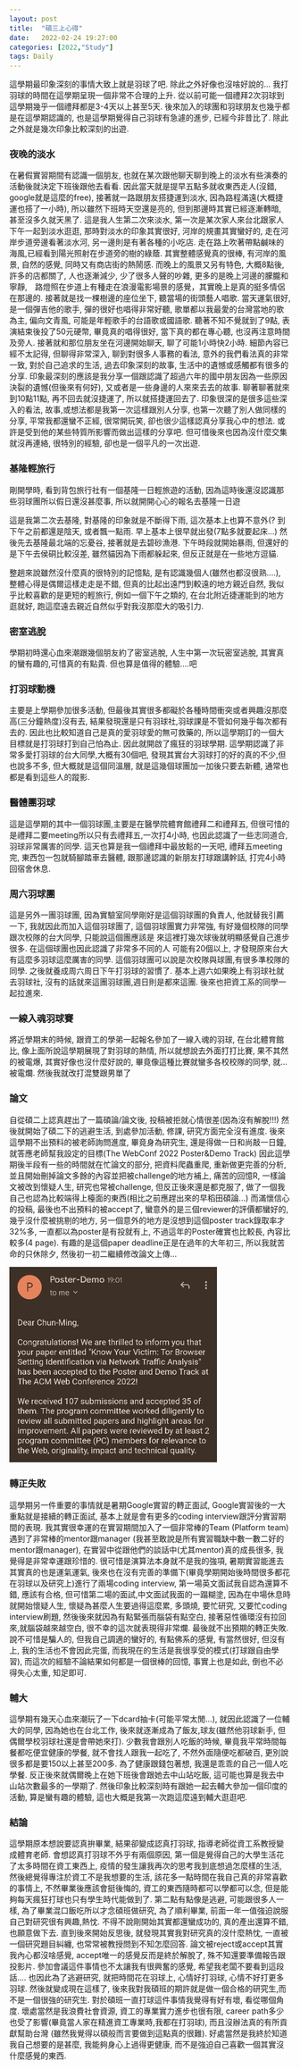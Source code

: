 ```yaml
---
layout: post
title:  "碩三上心得"
date:   2022-02-24 19:27:00
categories: [2022,"Study"]
tags: Daily
---
```


這學期最印象深刻的事情大致上就是羽球了吧. 除此之外好像也沒啥好說的...  我打羽球的時間在這學期呈現一個非常不合理的上升. 從以前可能一個禮拜2次羽球到這學期幾乎一個禮拜都是3-4天以上甚至5天. 後來加入的球團和羽球朋友也幾乎都是在這學期認識的, 也是這學期覺得自己羽球有急遽的進步, 已經今非昔比了. 除此之外就是幾次印象比較深刻的出遊.

### 夜晚的淡水

在暑假實習期間有認識一個朋友, 也就在某次跟他聊天聊到晚上的淡水有些演奏的活動後就決定下班後跟他去看看. 因此當天就是提早五點多就收東西走人(沒錯, google就是這麼的free), 接著就一路跟朋友搭捷運到淡水, 因為路程滿遠(大概捷運也搭了一小時), 所以雖然下班時天空還是亮的, 但到那邊時其實已經逐漸轉暗, 甚至沒多久就天黑了. 這是我人生第二次來淡水, 第一次是某次家人來台北跟家人下午一起到淡水逛逛, 那時對淡水的印象其實很好, 河岸的規畫其實蠻好的, 走在河岸步道旁邊看著淡水河, 另一邊則是有著各種的小吃店. 走在路上吹著帶點鹹味的海風,已經看到陽光照射在步道旁的樹的綠蔭. 其實整體感覺真的很棒, 有河岸的風景, 自然的感覺, 同時又有商店街的熱鬧感.  而晚上的風景又另有特色, 大概8點後, 許多的店都關了, 人也逐漸減少, 少了很多人聲的吵雜, 更多的是晚上河邊的朦朧和寧靜,　路燈照在步道上有種走在浪漫電影場景的感覺，其實晚上是真的挺多情侶在那邊的. 接著就是找一棵樹邊的座位坐下, 聽當場的街頭藝人唱歌. 當天運氣很好, 是一個彈吉他的歌手, 彈的很好也唱得非常好聽, 歌單都以我最愛的台灣當地的歌為主, 偏向文青風, 可能是年輕歌手的台語歌或國語歌. 聽著不知不覺就到了9點, 表演結束後投了50元硬幣, 畢竟真的唱得很好, 當下真的都在專心聽, 也沒再注意時間及旁人. 接著就和那位朋友坐在河邊開始聊天, 聊了可能1小時快2小時. 細節內容已經不太記得, 但聊得非常深入, 聊到對很多人事務的看法, 意外的我們看法真的非常一致, 對於自己追求的生活, 過去印象深刻的故事, 生活中的遺憾或感觸都有很多的分享. 印象最深刻的應該是我分享一個跟認識了超過六年的國中朋友因為一些原因決裂的遺憾(但後來有何好), 又或者是一些身邊的人來來去去的故事. 聊著聊著就來到10點11點, 再不回去就沒捷運了, 所以就搭捷運回去了. 印象很深的是很多這些深入的看法, 故事,或想法都是我第一次這樣跟別人分享, 也第一次聽了別人做同樣的分享, 平常我都還蠻不正經, 很常開玩笑, 卻也很少這樣認真分享我心中的想法. 或許是受到他的某些特質所影響而做出這樣的分享吧. 但可惜後來也因為沒什麼交集就沒再連絡, 很特別的經驗, 卻也是一個平凡的一次出遊.

### 基隆輕旅行

剛開學時, 看到背包旅行社有一個基隆一日輕旅遊的活動, 因為這時後還沒認識那些羽球團所以假日還沒甚麼事, 所以就開開心心的報名去基隆一日遊

這是我第二次去基隆, 對基隆的印象就是不斷得下雨, 這次基本上也算不意外(?  到下午之前都還是陰天, 或者飄一點雨. 早上基本上很早就出發(7點多就要起床...) 然後先去基隆最北端的忘憂谷, 接著就是去碧砂漁港. 下午時段就開始暴雨, 但還好的是下午去侯硐比較沒差, 雖然貓因為下雨都躲起來, 但反正就是在一些地方逗貓.

整趟來說雖然沒什麼真的很特別的記憶點, 是有認識幾個人(雖然也都沒很熟....), 整體心得是偶爾這樣走走是不錯, 但真的比起出遠門到較遠的地方親近自然, 我似乎比較喜歡的是更短的輕旅行, 例如一個下午之類的, 在台北附近捷運能到的地方逛就好, 跑這麼遠去親近自然似乎對我沒那麼大的吸引力.

### 密室逃脫

學期初時還心血來潮跟幾個朋友約了密室逃脫, 人生中第一次玩密室逃脫, 其實真的蠻有趣的,可惜真的有點貴. 但也算是值得的體驗....吧

### 打羽球動機

主要是上學期參加很多活動, 但最後其實很多都礙於各種時間衝突或者興趣沒那麼高(三分鐘熱度)沒有去, 結果發現還是只有羽球社,羽球課是不管如何幾乎每次都有去的. 因此也比較知道自己是真的愛羽球愛的無可救藥的, 所以這學期訂的一個大目標就是打羽球打到自己怕為止. 因此就開啟了瘋狂的羽球學期. 這學期認識了非常多愛打羽球的台大同學,大概有30個吧, 發現其實台大羽球打的好的真的不少,但也說多不多, 但大概就是這個同溫層, 就是這幾個球團加一加後只要去新體, 通常也都是看到這些人的蹤影.

### 醫體團羽球

這是這學期的其中一個羽球團,主要是在醫學院體育館禮拜二和禮拜五, 但很可惜的是禮拜二要meeting所以只有去禮拜五,一次打4小時, 也因此認識了一些志同道合,羽球非常厲害的同學. 這天也算是我一個禮拜中最放鬆的一天吧, 禮拜五meeting完, 東西包一包就騎腳踏車去醫體, 跟那邊認識的新朋友打球跟講幹話, 打完4小時回宿舍休息.

### 周六羽球團

這是另外一團羽球團, 因為實驗室同學剛好是這個羽球團的負責人, 他就替我引薦一下, 我就因此而加入這個羽球團了, 這個羽球團實力非常強, 有好幾個校隊的同學跟次校隊的台大同學, 只能說這個團應該是 來這裡打幾次球後就明顯感覺自己進步很多. 在這個球團也因此認識了非常多不同的人 可能有20個以上, 才發現原來台大有這麼多羽球這麼厲害的同學. 這個羽球團可以說是次校隊與球團,有很多準校隊的同學. 之後就養成周六周日下午打羽球的習慣了.  基本上週六如果晚上有羽球社就去羽球社, 沒有的話就來這團羽球團,週日則是都來這團. 後來也把資工系的同學一起拉進來.

### 一線入魂羽球賽

將近學期末的時候, 跟資工的學弟一起報名參加了一線入魂的羽球, 在台北體育館比, 像上面所說這學期展現了對羽球的熱情, 所以就想說去外面打打比賽, 果不其然的被電爆, 其實好像也沒什麼好說的, 畢竟像這種比賽就蠻多各校校隊的同學, 就...被電爛. 然後我就改打混雙跟男單了

### 論文

自從碩二上認真趕出了一篇碩論/論文後, 投稿被拒就心情很差(因為沒有解脫!!!) 然後就開始了碩二下的逃避生活, 到處參加活動, 修課, 研究方面完全沒有進度. 後來這學期不出預料的被老師詢問進度, 畢竟身為研究生, 還是得做一日和尚敲一日鐘, 就答應老師幫我設定的目標(The WebConf 2022 Poster&Demo Track) 因此這學期後半段有一些的時間就在忙論文的部分, 把資料爬蟲重爬, 重新做更完善的分析, 並且開始刪掉論文多餘的內容並把被challenge的地方補上, 痛苦的回憶R, 一樣論文被改到懷疑人生, 研究也常被challenge, 但反正後來還是都克服了, 做了一個我自己也認為比較端得上檯面的東西(相比之前應趕出來的早稻田碩論...) 而滿懷信心的投稿, 最後也不出預料的被accept了, 蠻意外的是三個reviewer的評價都蠻好的,幾乎沒什麼被挑剔的地方, 另一個意外的地方是沒想到這個poster track錄取率才32%多, 一直都以為poster是有投就有上, 不過這年的Poster確實也比較長, 內容比較多(4 page). 有趣的是這個paper deadline正是在過年的大年初三, 所以我就苦命的只休除夕, 然後初一初二繼續修改論文上傳...

![](/assets/images/Daily/110Fall/1.jpg)

### 轉正失敗

這學期另一件重要的事情就是暑期Google實習的轉正面試, Google實習後的一大重點就是接續的轉正面試, 基本上就是會有更多的coding interview跟評分實習期間的表現. 我其實很幸運的在實習期間加入了一個非常棒的Team (Platform team) 遇到了非常棒的mentor跟manager (我甚至敢說是所有實習職缺中數一數二好的mentor跟manager), 在實習中從跟他們的談話中(尤其mentor)真的成長很多, 我覺得是非常幸運跟珍惜的. 很可惜是演算法本身就不是我的強項, 暑期實習能進去其實真的也是運氣運氣, 後來也在沒有完善的準備下(畢竟學期開始後時間很多都花在羽球以及研究上)進行了兩場coding interview, 第一場英文面試我自認為還算不錯, 應該有合格, 但可惜第二場的面試,中文面試我面的一蹋糊塗, 因為在中場休息時就開始懷疑人生, 懷疑為甚麼人生要過得這麼累, 多頭燒, 要忙研究, 又要忙coding interview刷題, 然後後來就因為有點緊張而腦袋有點空白, 接著惡性循環沒有拉回來,就腦袋越來越空白, 很不幸的這次就表現得非常爛. 最後就不出預期的轉正失敗. 說不可惜是騙人的, 但我自己調適的蠻好的, 有點佛系的感覺, 有當然很好, 但沒有上, 我的生活也不會因此完蛋, 而我現在的生活是我很享受的模式(打球跟自由學習), 而這次的經驗不論結果如何都是一個很棒的回憶, 事實上也是如此, 倒也不必得失心太重, 知足即可.

### 輔大

這學期有幾天心血來潮玩了一下dcard抽卡(可能平常太閒...), 就因此認識了一位輔大的同學, 因為她也在台北工作, 後來就逐漸成為了飯友,球友(雖然他羽球新手, 但偶爾學校羽球社還是會帶她來打). 少數我會跟別人吃飯的時候, 畢竟我平常時間每餐都吃便宜健康的學餐, 就不會找人跟我一起吃了, 不然外面隨便吃都破百, 更別說很多都是要150以上甚至200多. 為了健康跟錢包著想, 我還是乖乖的自己一個人吃學餐.  反正後來就偶爾晚上在她下班後會跟她去中山站吃飯, 這可能也算是我去中山站次數最多的一學期了. 然後印象比較深刻時有跟她一起去輔大參加一個印度的活動, 算是蠻有趣的體驗, 這也大概是我第一次跑這麼遠到輔大逛逛吧.


### 結論

這學期原本想說要認真拚畢業, 結果卻變成認真打羽球, 指導老師從資工系教授變成體育老師.  會想認真打羽球不外乎有兩個原因, 第一個是覺得自己的大學生活花了太多時間在資工東西上, 疫情的發生讓我再次的思考我到底想過怎麼樣的生活, 然後總覺得專注於資工不是我想要的生活, 該花多一點時間在我自己真的非常喜歡的事情上, 不然畢業後應該會挺後悔的, 資工的東西隨時都可以學都可以念, 但是能夠每天瘋狂打球也只有學生時代能做到了. 第二點有點像是逃避, 可能跟很多人一樣, 為了畢業混口飯吃所以才念碩班做研究, 為了順利畢業, 前面一年一值強迫說服自己對研究很有興趣,熱忱. 不得不說剛開始其實都還蠻成功的, 真的產出還算不錯, 也願意做下去. 直到後來開始反思後, 就發現其實我對研究真的沒什麼熱忱, 一直被一個研究題目糾纏, 也常常被教授問到不知怎麼回答. 論文被reject或accept其實我內心都沒啥感覺, accept唯一的感覺反而是終於解脫了, 殊不知還要準備報告跟投影片.  參加會議這件事情也不太讓我有很興奮的感覺, 希望我老闆不要看到這段話.... 也因此為了逃避研究, 就把時間花在羽球上, 心情好打羽球, 心情不好打更多羽球. 然後就變成現在這樣了, 後來我對我碩班的期許就是做一個合格的研究生,而不是一個很強的研究生. 對於碩班一直打球這件事情我覺得有好有壞, 看從哪個角度. 壞處當然是我浪費社會資源, 資工的專業實力進步也很有限, career path多少也受了影響(畢竟當人家在精進資工專業時,我都在打羽球), 而且沒辦法真的有所貢獻幫助台灣 (雖然我覺得以碩般而言要做到這點真的很難). 好處當然是我終於知道我自己想要的是甚麼, 我能夠身心上過得更健康, 而不是強迫自己喜歡一個其實沒什麼感覺的東西.